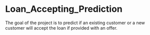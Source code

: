 # Loan_Accepting_Prediction
The goal of the project is to predict if an existing customer or a new customer will accept the loan if provided with an offer.
